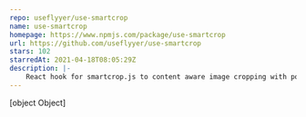 ```yaml
---
repo: useflyyer/use-smartcrop
name: use-smartcrop
homepage: https://www.npmjs.com/package/use-smartcrop
url: https://github.com/useflyyer/use-smartcrop
stars: 102
starredAt: 2021-04-18T08:05:29Z
description: |-
    React hook for smartcrop.js to content aware image cropping with points of interest and facial recognition.
---
```


[object Object]
